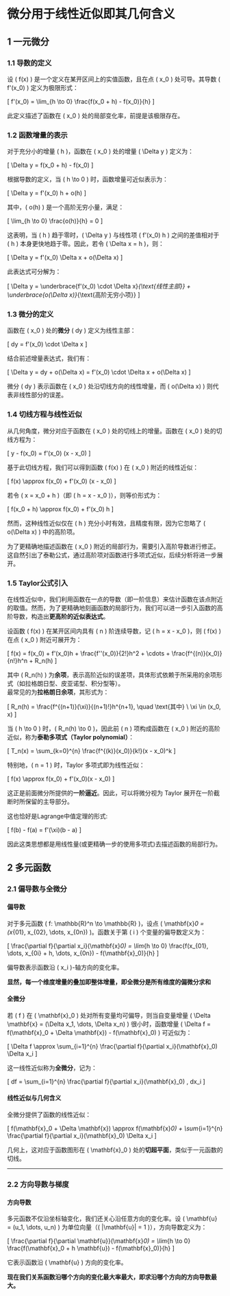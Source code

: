# 微分用于线性近似即其几何含义

## 1 一元微分

### 1.1 导数的定义

设 \( f(x) \) 是一个定义在某开区间上的实值函数，且在点 \( x_0 \) 处可导。其导数 \( f'(x_0) \) 定义为极限形式：

\[
f'(x_0) = \lim_{h \to 0} \frac{f(x_0 + h) - f(x_0)}{h}
\]

此定义描述了函数在 \( x_0 \) 处的局部变化率，前提是该极限存在。



### 1.2 函数增量的表示

对于充分小的增量 \( h \)，函数在 \( x_0 \) 处的增量 \( \Delta y \) 定义为：

\[
\Delta y = f(x_0 + h) - f(x_0)
\]

根据导数的定义，当 \( h \to 0 \) 时，函数增量可近似表示为：

\[
\Delta y = f'(x_0) h + o(h)
\]

其中，\( o(h) \) 是一个高阶无穷小量，满足：

\[
\lim_{h \to 0} \frac{o(h)}{h} = 0
\]

这表明，当 \( h \) 趋于零时，\( \Delta y \) 与线性项 \( f'(x_0) h \) 之间的差值相对于 \( h \) 本身更快地趋于零。因此，若令 \( \Delta x = h \)，则：

\[
\Delta y = f'(x_0) \Delta x + o(\Delta x)
\]

此表达式可分解为：

\[
\Delta y = \underbrace{f'(x_0) \cdot \Delta x}_{\text{线性主部}} + \underbrace{o(\Delta x)}_{\text{高阶无穷小项}}
\]



### 1.3 微分的定义

函数在 \( x_0 \) 处的**微分** \( dy \) 定义为线性主部：

\[
dy = f'(x_0) \cdot \Delta x
\]

结合前述增量表达式，我们有：

\[
\Delta y = dy + o(\Delta x) = f'(x_0) \cdot \Delta x + o(\Delta x)
\]

微分 \( dy \) 表示函数在 \( x_0 \) 处沿切线方向的线性增量，而 \( o(\Delta x) \) 则代表非线性部分的误差。



### 1.4 切线方程与线性近似

从几何角度，微分对应于函数在 \( x_0 \) 处的切线上的增量。函数在 \( x_0 \) 处的切线方程为：

\[
y - f(x_0) = f'(x_0) (x - x_0)
\]

基于此切线方程，我们可以得到函数 \( f(x) \) 在 \( x_0 \) 附近的线性近似：

\[
f(x) \approx f(x_0) + f'(x_0) (x - x_0)
\]

若令 \( x = x_0 + h \)（即 \( h = x - x_0 \)），则等价形式为：

\[
f(x_0 + h) \approx f(x_0) + f'(x_0) h
\]

然而，这种线性近似仅在 \( h \) 充分小时有效，且精度有限，因为它忽略了 \( o(\Delta x) \) 中的高阶项。



为了更精确地描述函数在 \( x_0 \) 附近的局部行为，需要引入高阶导数进行修正。这自然引出了泰勒公式，通过高阶项对函数进行多项式近似，后续分析将进一步展开。



### 1.5 Taylor公式引入


在线性近似中，我们利用函数在一点的导数（即一阶信息）来估计函数在该点附近的取值。然而，为了更精确地刻画函数的局部行为，我们可以进一步引入函数的高阶导数，构造出**更高阶的近似表达式**。

设函数 \( f(x) \) 在某开区间内具有 \( n \) 阶连续导数，记 \( h = x - x_0 \)，则 \( f(x) \) 在点 \( x_0 \) 附近可展开为：

\[
f(x) = f(x_0) + f'(x_0)h + \frac{f''(x_0)}{2!}h^2 + \cdots + \frac{f^{(n)}(x_0)}{n!}h^n + R_n(h)
\]

其中 \( R_n(h) \) 为**余项**，表示高阶近似的误差项，具体形式依赖于所采用的余项形式（如拉格朗日型、皮亚诺型、积分型等）。  
最常见的为**拉格朗日余项**，其形式为：

\[
R_n(h) = \frac{f^{(n+1)}(\xi)}{(n+1)!}h^{n+1}, \quad \text{其中} \ \xi \in (x_0, x)
\]

当 \( h \to 0 \) 时，\( R_n(h) \to 0 \)，因此前 \( n \) 项构成函数在 \( x_0 \) 附近的高阶近似，称为**泰勒多项式（Taylor polynomial）**：

\[
T_n(x) = \sum_{k=0}^{n} \frac{f^{(k)}(x_0)}{k!}(x - x_0)^k
\]

特别地，\( n = 1 \) 时，Taylor 多项式即为线性近似：

\[
f(x) \approx f(x_0) + f'(x_0)(x - x_0)
\]

这正是前面微分所提供的**一阶逼近**。因此，可以将微分视为 Taylor 展开在一阶截断时所保留的主导部分。

这也恰好是Lagrange中值定理的形式:

\[
f(b) - f(a) = f'(\xi)(b - a)
\]

因此这类思想都是用线性量(或更精确一步的使用多项式)去描述函数的局部行为。

## 2 多元函数

### 2.1 偏导数与全微分

#### **偏导数**

对于多元函数 \( f: \mathbb{R}^n \to \mathbb{R} \)，设点 \( \mathbf{x}_0 = (x_{01}, x_{02}, \dots, x_{0n}) \)。函数关于第 \( i \) 个变量的偏导数定义为：

\[
\frac{\partial f}{\partial x_i}(\mathbf{x}_0) = \lim_{h \to 0} \frac{f(x_{01}, \dots, x_{0i} + h, \dots, x_{0n}) - f(\mathbf{x}_0)}{h}
\]

偏导数表示函数沿 \( x_i \)-轴方向的变化率。

**显然，每一个维度增量的叠加即整体增量，即全微分是所有维度的偏微分求和**

#### **全微分**

若 \( f \) 在 \( \mathbf{x}_0 \) 处对所有变量均可偏导，则当自变量增量 \( \Delta \mathbf{x} = (\Delta x_1, \dots, \Delta x_n) \) 很小时，函数增量 \( \Delta f = f(\mathbf{x}_0 + \Delta \mathbf{x}) - f(\mathbf{x}_0) \) 可近似为：

\[
\Delta f \approx \sum_{i=1}^{n} \frac{\partial f}{\partial x_i}(\mathbf{x}_0) \Delta x_i
\]

这一线性近似称为**全微分**，记为：

\[
df = \sum_{i=1}^{n} \frac{\partial f}{\partial x_i}(\mathbf{x}_0) \, dx_i
\]

#### **线性近似与几何含义**

全微分提供了函数的线性近似：

\[
f(\mathbf{x}_0 + \Delta \mathbf{x}) \approx f(\mathbf{x}_0) + \sum_{i=1}^{n} \frac{\partial f}{\partial x_i}(\mathbf{x}_0) \Delta x_i
\]

几何上，这对应于函数图形在 \( \mathbf{x}_0 \) 处的**切超平面**，类似于一元函数的切线。

---

### 2.2 方向导数与梯度

#### **方向导数**

多元函数不仅沿坐标轴变化，我们还关心沿任意方向的变化率。设 \( \mathbf{u} = (u_1, \dots, u_n) \) 为单位向量（\( \|\mathbf{u}\| = 1 \)），方向导数定义为：

\[
\frac{\partial f}{\partial \mathbf{u}}(\mathbf{x}_0) = \lim_{h \to 0} \frac{f(\mathbf{x}_0 + h \mathbf{u}) - f(\mathbf{x}_0)}{h}
\]

它表示函数沿 \( \mathbf{u} \) 方向的变化率。

**现在我们关系函数沿哪个方向的变化最大率最大，即求沿哪个方向的方向导数最大。**

